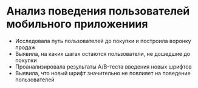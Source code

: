 # Анализ поведения пользователей мобильного приложениия  

* Исследовала путь пользователей до покупки и построила воронку продаж
* Выявила, на каких шагах остаются пользователи, не дошедшие до покупки
* Проанализировала результаты A/B-теста введения новых шрифтов   
* Выявила, что новый шрифт значительно не повлияет на поведение пользователей
